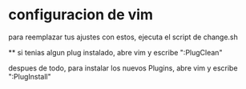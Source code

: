 # configuracion de vim
para reemplazar tus ajustes con estos, ejecuta el script de change.sh

** si tenias algun plug instalado, abre vim y escribe ":PlugClean"

despues de todo, para instalar los nuevos Plugins, abre vim y escribe ":PlugInstall"
